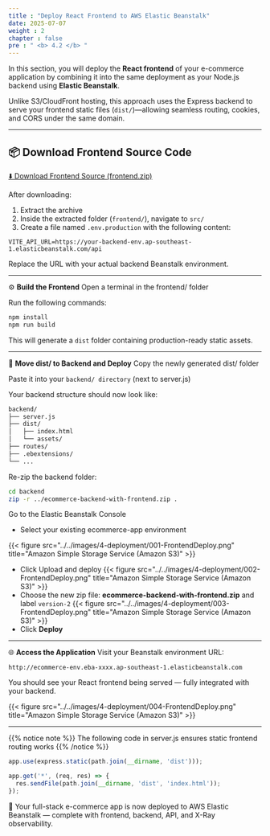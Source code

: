 ```yaml
---
title : "Deploy React Frontend to AWS Elastic Beanstalk"
date: 2025-07-07
weight : 2
chapter : false
pre : " <b> 4.2 </b> "
---
```


In this section, you will deploy the **React frontend** of your e-commerce application by combining it into the same deployment as your Node.js backend using **Elastic Beanstalk**.

Unlike S3/CloudFront hosting, this approach uses the Express backend to serve your frontend static files (`dist/`)—allowing seamless routing, cookies, and CORS under the same domain.

---

## 📦 Download Frontend Source Code

[⬇️ Download Frontend Source (frontend.zip)](./../../downloads/ecommerce-frontend.zip)

After downloading:

1. Extract the archive  
2. Inside the extracted folder (`frontend/`), navigate to `src/`  
3. Create a file named `.env.production` with the following content:

```env
VITE_API_URL=https://your-backend-env.ap-southeast-1.elasticbeanstalk.com/api
```
Replace the URL with your actual backend Beanstalk environment.

---

⚙️ **Build the Frontend**
Open a terminal in the frontend/ folder

Run the following commands:

```bash
npm install
npm run build
```
This will generate a `dist`  folder containing production-ready static assets.

---

🚀 **Move dist/ to Backend and Deploy**
Copy the newly generated dist/ folder

Paste it into your `backend/ directory` (next to server.js)

Your backend structure should now look like:

```bash
backend/
├── server.js
├── dist/
│   ├── index.html
│   └── assets/
├── routes/
├── .ebextensions/
└── ...
```

Re-zip the backend folder:

```bash
cd backend
zip -r ../ecommerce-backend-with-frontend.zip .
```

Go to the Elastic Beanstalk Console

- Select your existing ecommerce-app environment



{{< figure src="../../images/4-deployment/001-FrontendDeploy.png" title="Amazon Simple Storage Service (Amazon S3)" >}}
- Click Upload and deploy
{{< figure src="../../images/4-deployment/002-FrontendDeploy.png" title="Amazon Simple Storage Service (Amazon S3)" >}}
- Choose the new zip file: **ecommerce-backend-with-frontend.zip** and label `version-2`
{{< figure src="../../images/4-deployment/003-FrontendDeploy.png" title="Amazon Simple Storage Service (Amazon S3)" >}}
- Click **Deploy**
---

🌐 **Access the Application**
Visit your Beanstalk environment URL:

```http
http://ecommerce-env.eba-xxxx.ap-southeast-1.elasticbeanstalk.com
```
You should see your React frontend being served — fully integrated with your backend.

{{< figure src="../../images/4-deployment/004-FrontendDeploy.png" title="Amazon Simple Storage Service (Amazon S3)" >}}

---

{{% notice note %}}
The following code in server.js ensures static frontend routing works
{{% /notice %}}


```js
app.use(express.static(path.join(__dirname, 'dist')));

app.get('*', (req, res) => {
  res.sendFile(path.join(__dirname, 'dist', 'index.html'));
});
```

🎉 Your full-stack e-commerce app is now deployed to AWS Elastic Beanstalk — complete with frontend, backend, API, and X-Ray observability.
